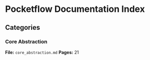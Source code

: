 # Pocketflow Documentation Index

## Categories

### Core Abstraction
**File:** `core_abstraction.md`
**Pages:** 21
